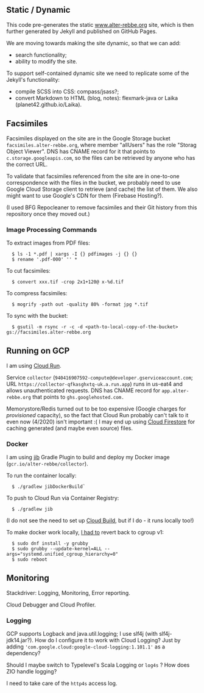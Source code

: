 ## Static / Dynamic ##

This code pre-generates the static www.alter-rebbe.org site,
which is then further generated by Jekyll and published on GitHub Pages.

We are moving towards making the site dynamic, so that we can add:  
- search functionality;
- ability to modify the site.

To support self-contained dynamic site we need to replicate some of the Jekyll's functionality:
- compile SCSS into CSS: compass/jsass?;
- convert Markdown to HTML (blog, notes): flexmark-java or Laika (planet42.github.io/Laika).

## Facsimiles ##

Facsimiles displayed on the site are in the Google Storage bucket `facsimiles.alter-rebbe.org`,
where member "allUsers" has the role "Storag Object Viewer".
DNS has CNAME record for it that points to `c.storage.googleapis.com`,
so the files can be retrieved by anyone who has the correct URL.

To validate that facsimiles referenced from the site are in one-to-one correspondence with
the files in the bucket, we probably need to use Google Cloud Storage client to retrieve
(and cache) the list of them.
We also might want to use Google's CDN for them (Firebase Hosting?).

(I used BFG Repocleaner to remove facsimiles and their Git history from this repository
once they moved out.)
   
### Image Processing Commands ###

To extract images from PDF files:
```
  $ ls -1 *.pdf | xargs -I {} pdfimages -j {} {}
  $ rename '.pdf-000' '' *
```

To cut facsimiles:
```
  $ convert xxx.tif -crop 2x1+120@ x-%d.tif
```

To compress facsimiles:
```
  $ mogrify -path out -quality 80% -format jpg *.tif
```

To sync with the bucket:
```
  $ gsutil -m rsync -r -c -d <path-to-local-copy-of-the-bucket> gs://facsimiles.alter-rebbe.org
```

## Running on GCP ##

I am using [Cloud Run](https://cloud.google.com/run#key-features).

Service `collector` (`940416907592-compute@developer.gserviceaccount.com`;
URL `https://collector-qfkasghxtq-uk.a.run.app`) runs in us-eat4 and allows
unauthenticated requests.
DNS has CNAME record for `app.alter-rebbe.org` that points to `ghs.googlehosted.com.`

Memorystore/Redis turned out to be too expensive
(Google charges for *provisioned* capacity),
so the fact that Cloud Run probably can't talk to it even now (4/2020) isn't important :(
I may end up using [Cloud Firestore](https://firebase.google.com/docs/firestore)
for caching generated (and maybe even source) files.

### Docker ###

I am using [jib](https://github.com/GoogleContainerTools/jib) Gradle Plugin to
build and deploy my Docker image (`gcr.io/alter-rebbe/collector`).

To run the container locally:
```
  $ ./gradlew jibDockerBuild`
```

To push to Cloud Run via Container Registry:
```
  $ ./gradlew jib
```

(I do not see the need to set up [Cloud Build](https://cloud.google.com/cloud-build),
but if I do - it runs locally too!)

To make docker work locally, [I had to](https://linuxconfig.org/how-to-install-docker-on-fedora-31)
revert back to cgroup v1:
```
  $ sudo dnf install -y grubby
  $ sudo grubby --update-kernel=ALL --args="systemd.unified_cgroup_hierarchy=0"
  $ sudo reboot
```

## Monitoring ##

Stackdriver: Logging, Monitoring, Error reporting.

Cloud Debugger and Cloud Profiler.

### Logging ###

GCP supports Logback and java.util.logging; I use slf4j (with slf4j-jdk14.jar?).
How do I configure it to work with Cloud Logging? Just by adding
`'com.google.cloud:google-cloud-logging:1.101.1'` as a dependency?

Should I maybe switch to Typelevel's Scala Logging or `log4s` ?
How does ZIO handle logging?

I need to take care of the `http4s` access log.
